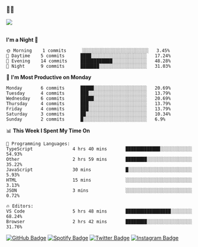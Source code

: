 ### 🤙🍺

<a href="https://github-readme-stats.vercel.app/api?username=hzak2xx&count_private=true&show_icons=true&theme=dracula">
  <img align="center" src="https://github-readme-stats.vercel.app/api?username=hzak2xx&count_private=true&show_icons=true&theme=dracula" />
</a>  
</br>
</br>

<!--START_SECTION:waka-->
**I'm a Night 🦉** 

```text
🌞 Morning    1 commits      ░░░░░░░░░░░░░░░░░░░░░░░░░   3.45% 
🌆 Daytime    5 commits      ████░░░░░░░░░░░░░░░░░░░░░   17.24% 
🌃 Evening    14 commits     ████████████░░░░░░░░░░░░░   48.28% 
🌙 Night      9 commits      ███████░░░░░░░░░░░░░░░░░░   31.03%

```
📅 **I'm Most Productive on Monday** 

```text
Monday       6 commits      █████░░░░░░░░░░░░░░░░░░░░   20.69% 
Tuesday      4 commits      ███░░░░░░░░░░░░░░░░░░░░░░   13.79% 
Wednesday    6 commits      █████░░░░░░░░░░░░░░░░░░░░   20.69% 
Thursday     4 commits      ███░░░░░░░░░░░░░░░░░░░░░░   13.79% 
Friday       4 commits      ███░░░░░░░░░░░░░░░░░░░░░░   13.79% 
Saturday     3 commits      ██░░░░░░░░░░░░░░░░░░░░░░░   10.34% 
Sunday       2 commits      █░░░░░░░░░░░░░░░░░░░░░░░░   6.9%

```


📊 **This Week I Spent My Time On** 

```text
💬 Programming Languages: 
TypeScript               4 hrs 40 mins       █████████████░░░░░░░░░░░░   54.93% 
Other                    2 hrs 59 mins       ████████░░░░░░░░░░░░░░░░░   35.22% 
JavaScript               30 mins             █░░░░░░░░░░░░░░░░░░░░░░░░   5.93% 
HTML                     15 mins             ░░░░░░░░░░░░░░░░░░░░░░░░░   3.13% 
JSON                     3 mins              ░░░░░░░░░░░░░░░░░░░░░░░░░   0.72%

🔥 Editors: 
VS Code                  5 hrs 48 mins       █████████████████░░░░░░░░   68.24% 
Browser                  2 hrs 42 mins       ████████░░░░░░░░░░░░░░░░░   31.76%

```


<!--END_SECTION:waka-->

[![GitHub Badge](https://img.shields.io/badge/GitHub-100000?style=for-the-badge&logo=github&logoColor=white)](https://github.com/hzak2xx)
[![Spotify Badge](https://img.shields.io/badge/Spotify-1ED760?&style=for-the-badge&logo=spotify&logoColor=white)](https://open.spotify.com/user/uf90s6sbbh75a1mt44clkhkvf)
[![Twitter Badge](https://img.shields.io/badge/Twitter-1DA1F2?style=for-the-badge&logo=twitter&logoColor=white)](https://twitter.com/hzak2xx)
[![Instagram Badge](https://img.shields.io/badge/Instagram-E4405F?style=for-the-badge&logo=instagram&logoColor=white)](https://www.instagram.com/hzak2xx/)
